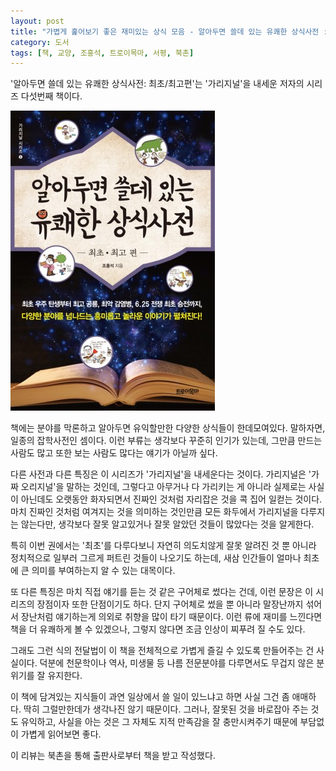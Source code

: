```yaml
---
layout: post
title: "가볍게 훑어보기 좋은 재미있는 상식 모음 - 알아두면 쓸데 있는 유쾌한 상식사전 : 최초·최고 편"
category: 도서
tags: [책, 교양, 조홍석, 트로이목마, 서평, 북촌]
---
```


'알아두면 쓸데 있는 유쾌한 상식사전: 최초/최고편'는
'가리지널'을 내세운 저자의 시리즈 다섯번째 책이다.

![표지](/images/book/useful-to-know-funny-common-sense-dictionary-5-book-h480.jpg)

책에는 분야를 막론하고 알아두면 유익할만한 다양한 상식들이 한데모여있다.
말하자면, 일종의 잡학사전인 셈이다.
이런 부류는 생각보다 꾸준히 인기가 있는데,
그만큼 만드는 사람도 많고 또한 보는 사람도 많다는 얘기가 아닐까 싶다.

다른 사전과 다른 특징은 이 시리즈가 '가리지널'을 내세운다는 것이다.
가리지널은 '가짜 오리지널'을 말하는 것인데,
그렇다고 아무거나 다 가리키는 게 아니라
실제로는 사실이 아닌데도 오랫동안 화자되면서 진짜인 것처럼 자리잡은 것을 콕 집어 일컫는 것이다.
마치 진짜인 것처럼 여겨지는 것을 의미하는 것인만큼 모든 화두에서 가리지널을 다루지는 않는다만,
생각보다 잘못 알고있거나 잘못 알았던 것들이 많았다는 것을 알게한다.

특히 이번 권에서는 '최초'를 다루다보니 자연히
의도치않게 잘못 알려진 것 뿐 아니라 정치적으로 일부러 그르게 퍼트린 것들이 나오기도 하는데,
새삼 인간들이 얼마나 최초에 큰 의미를 부여하는지 알 수 있는 대목이다.

또 다른 특징은 마치 직접 얘기를 듣는 것 같은 구어체로 썼다는 건데,
이런 문장은 이 시리즈의 장점이자 또한 단점이기도 하다.
단지 구어체로 썼을 뿐 아니라 말장난까지 섞어서 장난처럼 얘기하는게 의외로 취향을 많이 타기 때문이다.
이런 류에 재미를 느낀다면 책을 더 유쾌하게 볼 수 있겠으나,
그렇지 않다면 조금 인상이 찌푸려 질 수도 있다.

그래도 그런 식의 전달법이 이 책을 전체적으로 가볍게 즐길 수 있도록 만들어주는 건 사실이다.
덕분에 천문학이나 역사, 미생물 등 나름 전문분야를 다루면서도 무겁지 않은 분위기를 잘 유지한다.

이 책에 담겨있는 지식들이 과연 일상에서 쓸 일이 있느냐고 하면 사실 그건 좀 애매하다.
딱히 그럴만한데가 생각나진 않기 때문이다.
그러나, 잘못된 것을 바로잡아 주는 것도 유익하고,
사실을 아는 것은 그 자체도 지적 만족감을 잘 충만시켜주기 때문에
부담없이 가볍게 읽어보면 좋다.



<div class="im im-info">
이 리뷰는 북촌을 통해 출판사로부터 책을 받고 작성했다.
</div>

